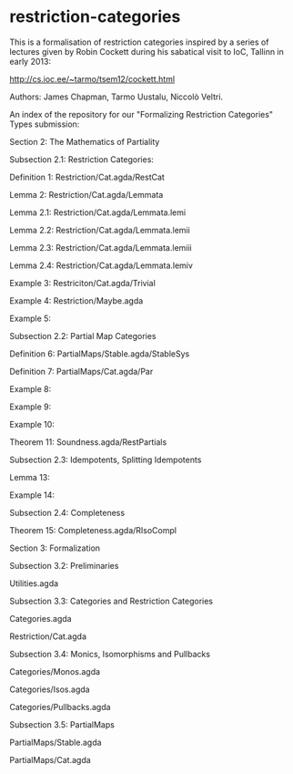 restriction-categories
======================

This is a formalisation of restriction categories inspired by a series
of lectures given by Robin Cockett during his sabatical visit to IoC,
Tallinn in early 2013:

http://cs.ioc.ee/~tarmo/tsem12/cockett.html

Authors: James Chapman, Tarmo Uustalu, Niccolò Veltri.

An index of the repository for our "Formalizing Restriction
Categories" Types submission:

Section 2: The Mathematics of Partiality

Subsection 2.1: Restriction Categories:

Definition 1: Restriction/Cat.agda/RestCat

Lemma 2: Restriction/Cat.agda/Lemmata

Lemma 2.1: Restriction/Cat.agda/Lemmata.lemi

Lemma 2.2: Restriction/Cat.agda/Lemmata.lemii

Lemma 2.3: Restriction/Cat.agda/Lemmata.lemiii

Lemma 2.4: Restriction/Cat.agda/Lemmata.lemiv

Example 3: Restriciton/Cat.agda/Trivial

Example 4: Restriction/Maybe.agda

Example 5:

Subsection 2.2: Partial Map Categories

Definition 6: PartialMaps/Stable.agda/StableSys

Definition 7: PartialMaps/Cat.agda/Par

Example 8:

Example 9:

Example 10:

Theorem 11: Soundness.agda/RestPartials

Subsection 2.3: Idempotents, Splitting Idempotents

Lemma 13:

Example 14:

Subsection 2.4: Completeness

Theorem 15: Completeness.agda/RIsoCompl

Section 3: Formalization

Subsection 3.2: Preliminaries

Utilities.agda

Subsection 3.3: Categories and Restriction Categories

Categories.agda

Restriction/Cat.agda

Subsection 3.4: Monics, Isomorphisms and Pullbacks

Categories/Monos.agda

Categories/Isos.agda

Categories/Pullbacks.agda

Subsection 3.5: PartialMaps

PartialMaps/Stable.agda

PartialMaps/Cat.agda

